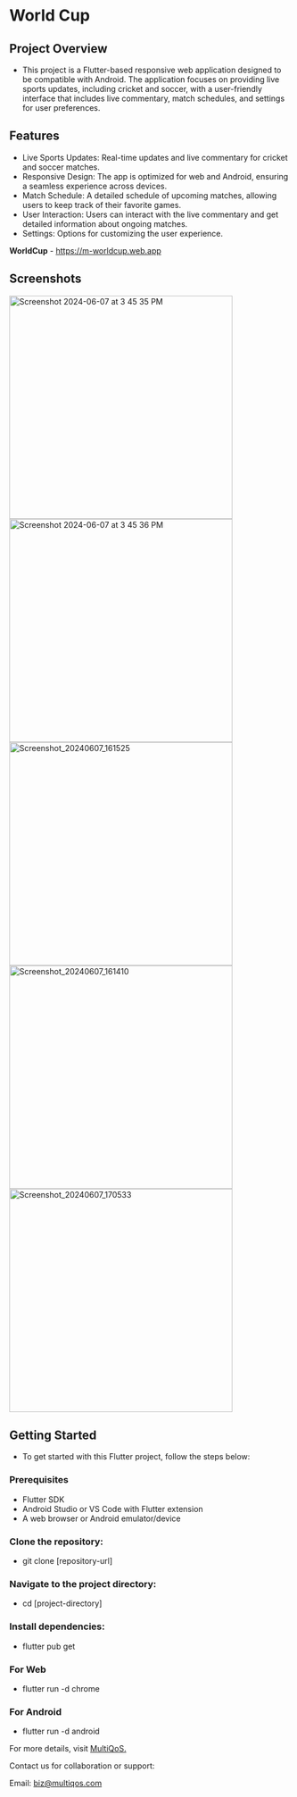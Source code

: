 # **World Cup**

## **Project Overview**
- This project is a Flutter-based responsive web application designed to be compatible with Android.
  The application focuses on providing live sports updates, including cricket and soccer, with a
  user-friendly interface that includes live commentary, match schedules, and settings for user
  preferences.

## **Features**
- Live Sports Updates: Real-time updates and live commentary for cricket and soccer matches.
- Responsive Design: The app is optimized for web and Android, ensuring a seamless experience across
  devices.
- Match Schedule: A detailed schedule of upcoming matches, allowing users to keep track of their
  favorite games.
- User Interaction: Users can interact with the live commentary and get detailed information about
  ongoing matches.
- Settings: Options for customizing the user experience.

**WorldCup** - https://m-worldcup.web.app

## **Screenshots**

<img src="https://github.com/VivekMultiQos/WorldCup-flutter-web/assets/162713349/45bea644-746a-4448-a107-8744138d2b9d" width="400"  alt="Screenshot 2024-06-07 at 3 45 35 PM">
<img src="https://github.com/VivekMultiQos/WorldCup-flutter-web/assets/162713349/1f2c7928-6f79-4332-8aaa-693d1d6b9c40" width="400"  alt="Screenshot 2024-06-07 at 3 45 36 PM">
<img src="https://github.com/VivekMultiQos/WorldCup-flutter-web/assets/162713349/dd9c68dc-7652-447c-8aef-44e32c480148" width="400"  alt="Screenshot_20240607_161525">
<img src="https://github.com/VivekMultiQos/WorldCup-flutter-web/assets/162713349/5dbdfa63-609d-4ec2-92db-eefa2583047a" width="400"  alt="Screenshot_20240607_161410">
<img src="https://github.com/VivekMultiQos/WorldCup-flutter-web/assets/162713349/ea1daceb-e47c-48f3-8716-7727a95391e1" width="400"  alt="Screenshot_20240607_170533">


## **Getting Started**
- To get started with this Flutter project, follow the steps below:

### **Prerequisites**
- Flutter SDK
- Android Studio or VS Code with Flutter extension
- A web browser or Android emulator/device

### **Clone the repository:**

- git clone [repository-url]

### **Navigate to the project directory:**

- cd [project-directory]

### **Install dependencies:**

- flutter pub get

### For Web
- flutter run -d chrome

### For Android
- flutter run -d android

For more details, visit [MultiQoS.](https://multiqos.com/flutter-app-development/)

Contact us for collaboration or support:

Email: biz@multiqos.com


